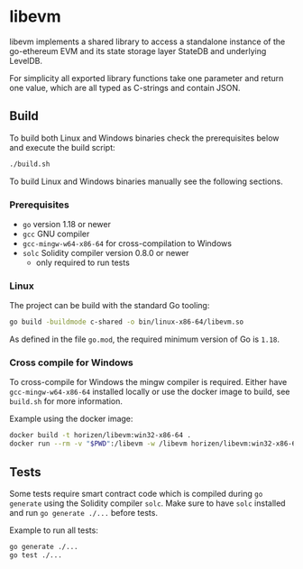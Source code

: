 # libevm

libevm implements a shared library to access a standalone instance of the go-ethereum EVM and its state storage layer StateDB and underlying LevelDB.

For simplicity all exported library functions take one parameter and return one value, which are all typed as C-strings and contain JSON.

## Build

To build both Linux and Windows binaries check the prerequisites below and execute the build script:
```sh
./build.sh
```

To build Linux and Windows binaries manually see the following sections.

### Prerequisites

- `go` version 1.18 or newer
- `gcc` GNU compiler
- `gcc-mingw-w64-x86-64` for cross-compilation to Windows
- `solc` Solidity compiler version 0.8.0 or newer
  - only required to run tests

### Linux

The project can be build with the standard Go tooling:
```sh
go build -buildmode c-shared -o bin/linux-x86-64/libevm.so
```

As defined in the file `go.mod`, the required minimum version of Go is `1.18`.

### Cross compile for Windows

To cross-compile for Windows the mingw compiler is required. Either have `gcc-mingw-w64-x86-64` installed locally or use the docker image to build, see `build.sh` for more information.

Example using the docker image:
```sh
docker build -t horizen/libevm:win32-x86-64 .
docker run --rm -v "$PWD":/libevm -w /libevm horizen/libevm:win32-x86-64 /bin/sh -c "go build -buildmode c-shared -o bin/win32-x86-64/libevm.dll"
```

## Tests

Some tests require smart contract code which is compiled during `go generate` using the Solidity compiler `solc`. Make sure to have `solc` installed and run `go generate ./...` before tests.

Example to run all tests:
```sh
go generate ./...
go test ./...
```
